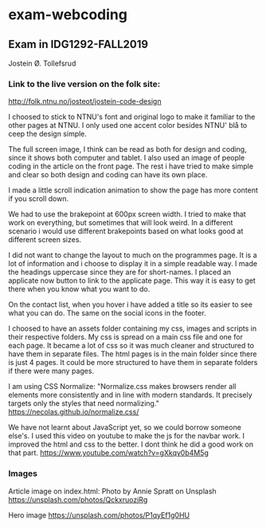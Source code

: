 # exam-webcoding

## Exam in IDG1292-FALL2019

Jostein Ø. Tollefsrud

### Link to the live version on the folk site:

http://folk.ntnu.no/josteot/jostein-code-design

I choosed to stick to NTNU's font and original logo to make it familiar to the other
pages at NTNU. I only used one accent color besides NTNU' blå to ceep the design simple.

The full screen image, I think can be read as both for design and coding, since it shows 
both computer and tablet. I also used an image of people coding in the article on the front page.
The rest i have tried to make simple and clear so both design and coding can have its own place.

I made a little scroll indication animation to show the page has more content if you scroll down.

We had to use the brakepoint at 600px screen width. I tried to make that work on everything, but
sometimes that will look weird. In a different scenario i would use different brakepoints based on
what looks good at different screen sizes.

I did not want to change the layout to much on the programmes page. It is a lot of information
and i choose to display it in a simple readable way. I made the headings uppercase since they are 
for short-names. I placed an applicate now button to link to the applicate page. This way it is 
easy to get there when you know what you want to do.

On the contact list, when you hover i have added a title so its easier to see what you can do.
The same on the social icons in the footer.

I choosed to have an assets folder containing my css, images and scripts in their respective folders.
My css is spread on a main css file and one for each page. It became a lot of css so it was much cleaner
and structured to have them in separate files. The html pages is in the main folder since there is just
4 pages. It could be more structured to have them in separate folders if there were many pages.

I am using CSS Normalize:
"Normalize.css makes browsers render all elements more consistently and in line with 
modern standards. It precisely targets only the styles that need normalizing."
https://necolas.github.io/normalize.css/


We have not learnt about JavaScript yet, so we could borrow someone else's. I used this video on
youtube to make the js for the navbar work. I improved the html and css to the better. I dont think
he did a good work on that part.
https://www.youtube.com/watch?v=gXkqy0b4M5g

### Images

Article image on index.html:
Photo by Annie Spratt on Unsplash
https://unsplash.com/photos/QckxruozjRg

Hero image
https://unsplash.com/photos/P1qyEf1g0HU
